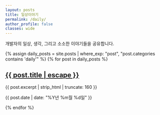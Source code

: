 ```yaml
---
layout: posts
title: 일상이야기
permalink: /daily/
author_profile: false
classes: wide
---
```


개발자의 일상, 생각, 그리고 소소한 이야기들을 공유합니다.

{% assign daily_posts = site.posts | where_exp: "post", "post.categories contains 'daily'" %}
{% for post in daily_posts %}
  <article class="archive__item">
    <h2 class="archive__item-title">
      <a href="{{ post.url | relative_url }}">{{ post.title | escape }}</a>
    </h2>
    <p class="archive__item-excerpt">{{ post.excerpt | strip_html | truncate: 160 }}</p>
    <p class="page__meta">
      <time datetime="{{ post.date | date_to_xmlschema }}">{{ post.date | date: "%Y년 %m월 %d일" }}</time>
    </p>
  </article>
{% endfor %}
